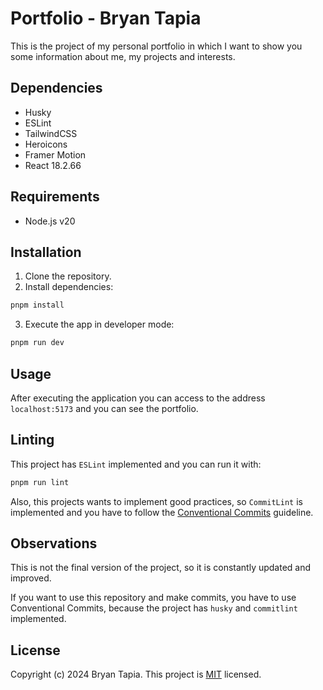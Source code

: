 # Portfolio - Bryan Tapia

This is the project of my personal portfolio in which I want to show you some information about me, my projects and interests.

## Dependencies

- Husky
- ESLint
- TailwindCSS
- Heroicons
- Framer Motion
- React 18.2.66

## Requirements

- Node.js v20

## Installation

1. Clone the repository.
2. Install dependencies:
```bash
pnpm install
```
3. Execute the app in developer mode:
```bash
pnpm run dev
```

## Usage

After executing the application you can access to the address `localhost:5173` and you can see the portfolio.

## Linting

This project has `ESLint` implemented and you can run it with:
```bash
pnpm run lint
```

Also, this projects wants to implement good practices, so `CommitLint` is implemented and you have to follow the [Conventional Commits](https://www.conventionalcommits.org/en/v1.0.0/#:~:text=The%20Conventional%20Commits%20specification%20is,automated%20tools%20on%20top%20of) guideline.

## Observations

This is not the final version of the project, so it is constantly updated and improved.

If you want to use this repository and make commits, you have to use Conventional Commits, because the project has `husky` and `commitlint` implemented.

## License

Copyright (c) 2024 Bryan Tapia.
This project is [MIT](https://github.com/Brynta2001/bryan-tapia-portfolio/blob/master/LICENSE) licensed.